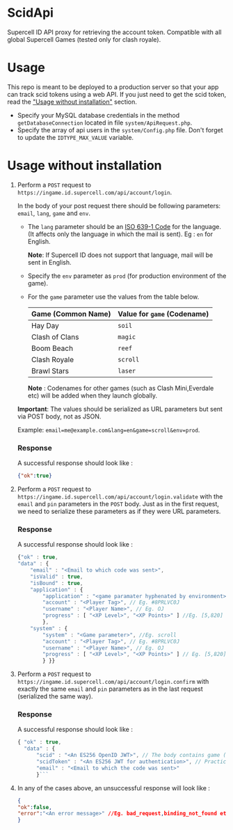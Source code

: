 # ScidApi
Supercell ID API proxy for retrieving the account token. Compatible with all global Supercell Games (tested only for clash royale).
# Usage
This repo is meant to be deployed to a production server so that your app can track scid tokens using a web API. If you just need to get the scid token, read the ["Usage without installation"](#usage-without-installation) section.

* Specify your MySQL database credentials in the method `getDatabaseConnection` located in file `system/ApiRequest.php`.
* Specify the array of api users in the `system/Config.php` file. Don't forget to update the `IDTYPE_MAX_VALUE` variable.
# Usage without installation

1. Perform a `POST` request to `https://ingame.id.supercell.com/api/account/login`.
   
   In the body of your post request there should be following parameters: `email`, `lang`, `game` and `env`.
   
   * The `lang` parameter should be an [ISO 639-1 Code](https://wikipedia.org/wiki/List_of_ISO_639-1_codes) for the language. (It affects only the language in which the mail is sent). Eg : `en` for English.
   
     **Note**: If Supercell ID does not support that language, mail will be sent in English.
   
   * Specify the `env` parameter as `prod` (for production environment of the game).
   
   * For the `game` parameter use the values from the table below.
   
      | Game (Common Name) | Value for `game` (Codename) |
      | ----- | ----- |
      | Hay Day | `soil` |
      | Clash of Clans | `magic` |
      | Boom Beach | `reef` |
      | Clash Royale | `scroll` |
      | Brawl Stars | `laser` |
      
      **Note** : Codenames for other games (such as Clash Mini,Everdale etc) will be added when they launch globally.
   
   **Important**: The values should be serialized as URL parameters but sent via POST body, not as JSON. 
   
   Example: `email=me@example.com&lang=en&game=scroll&env=prod`.
   
   ### Response
   
   A successful response should look like :
   
   ```json
   {"ok":true}
   ```


3. Perform a `POST` request to `https://ingame.id.supercell.com/api/account/login.validate` with the `email` and `pin` parameters in the `POST` body. Just as in the first request, we need to serialize these parameters as if they were URL parameters.

   ### Response

    A successful response should look like :
    ```javascript
    {"ok" : true, 
    "data" : { 
        "email" : "<Email to which code was sent>", 
        "isValid" : true, 
        "isBound" : true, 
        "application" : { 
            "application" : "<game paramater hyphenated by environment>",/*Eg. scroll-prod*/ 
            "account" : "<Player Tag>", // Eg. #8PRLVC0J
            "username" : "<Player Name>", // Eg. OJ 
            "progress" : [ "<XP Level>", "<XP Points>" ] //Eg. [5,820] 
            }, 
        "system" : { 
            "system" : "<Game parameter>", //Eg. scroll 
            "account" : "<Player Tag>", // Eg. #8PRLVC0J
            "username" : "<Player Name>", // Eg. OJ
            "progress" : [ "<XP Level>", "<XP Points>" ] // Eg. [5,820] 
            } }}
    ```
5. Perform a `POST` request to `https://ingame.id.supercell.com/api/account/login.confirm` with exactly the same `email` and `pin` parameters as in the last request (serialized the same way).

   ### Response

     A successful response should look like :
     ```javascript
     { "ok" : true, 
       "data" : { 
           "scid" : "<An ES256 OpenID JWT>", // The body contains game (Game codename eg. scroll), pid (Contains high and low components of tag in XXX-YYY format), env (Environment eg. prod), iat (timestamp) & scid claims.
           "scidToken" : "<An ES256 JWT for authentication>", // Practically both the tokens carry same claims but are signed using different keys.
           "email" : "<Email to which the code was sent>" 
           }```


6. In any of the cases above, an unsuccessful response will look like :
    ```json
    {
    "ok":false,
    "error":"<An error message>" //Eg. bad_request,binding_not_found etc
    }
    ```
